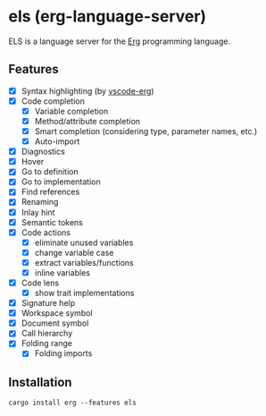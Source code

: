# els (erg-language-server)

ELS is a language server for the [Erg](https://github.com/erg-lang/erg) programming language.

## Features

- [x] Syntax highlighting (by [vscode-erg](https://github.com/erg-lang/vscode-erg))
- [x] Code completion
  - [x] Variable completion
  - [x] Method/attribute completion
  - [x] Smart completion (considering type, parameter names, etc.)
  - [x] Auto-import
- [x] Diagnostics
- [x] Hover
- [x] Go to definition
- [x] Go to implementation
- [x] Find references
- [x] Renaming
- [x] Inlay hint
- [x] Semantic tokens
- [x] Code actions
  - [x] eliminate unused variables
  - [x] change variable case
  - [x] extract variables/functions
  - [x] inline variables
- [x] Code lens
  - [x] show trait implementations
- [x] Signature help
- [x] Workspace symbol
- [x] Document symbol
- [x] Call hierarchy
- [x] Folding range
  - [x] Folding imports

## Installation

```console
cargo install erg --features els
```
